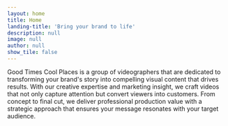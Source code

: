 ```yaml
---
layout: home
title: Home
landing-title: 'Bring your brand to life'
description: null
image: null
author: null
show_tile: false
---
```


Good Times Cool Places is a group of videographers that are dedicated to transforming your brand's story into compelling visual content that drives results. With our creative expertise and marketing insight, we craft videos that not only capture attention but convert viewers into customers. From concept to final cut, we deliver professional production value with a strategic approach that ensures your message resonates with your target audience.
